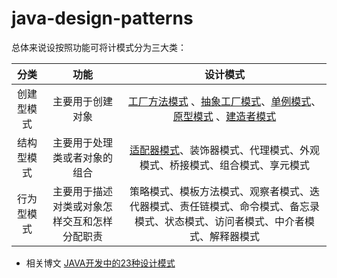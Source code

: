 # java-design-patterns

总体来说设按照功能可将计模式分为三大类：

| 分类| 功能 | 设计模式  |
| :--:  | :--:| :--: |
| 创建型模式| 主要用于创建对象 | [工厂方法模式](https://github.com/syshlang/java-design-patterns/tree/master/src/main/java/com/syshlang/designpatterns/creational/factory) 、[抽象工厂模式](https://github.com/syshlang/java-design-patterns/tree/master/src/main/java/com/syshlang/designpatterns/creational/factory)、[单例模式](https://github.com/syshlang/java-design-patterns/tree/master/src/main/java/com/syshlang/designpatterns/creational/singleton)、[原型模式](https://github.com/syshlang/java-design-patterns/tree/master/src/main/java/com/syshlang/designpatterns/creational/prototype) 、[建造者模式](https://github.com/syshlang/java-design-patterns/tree/master/src/main/java/com/syshlang/designpatterns/creational/builder)|
| 结构型模式| 主要用于处理类或者对象的组合 | [适配器模式](https://github.com/syshlang/java-design-patterns/tree/master/src/main/java/com/syshlang/designpatterns/structural/adapter)、装饰器模式、代理模式、外观模式、桥接模式、组合模式、享元模式  |
| 行为型模式| 主要用于描述对类或对象怎样交互和怎样分配职责 | 策略模式、模板方法模式、观察者模式、迭代器模式、责任链模式、命令模式、备忘录模式、状态模式、访问者模式、中介者模式、解释器模式  |


- 相关博文
 [JAVA开发中的23种设计模式](https://syshlang.github.io/categories/technology/JAVA/%E8%AE%BE%E8%AE%A1%E6%A8%A1%E5%BC%8F/)